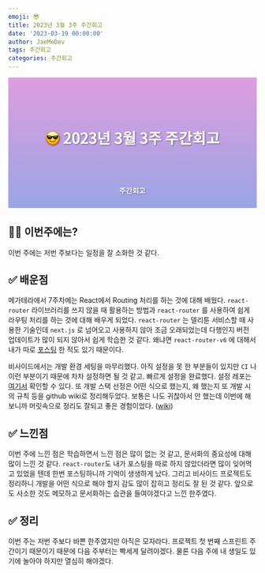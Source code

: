 ```yaml
---
emoji: 😎
title: 2023년 3월 3주 주간회고
date: '2023-03-19 00:00:00'
author: JaeMeDev
tags: 주간회고
categories: 주간회고
---
```


![thumbnail](img/thumbnail.png)

## 🤷‍♂️ 이번주에는?

이번 주에는 저번 주보다는 일정을 잘 소화한 것 같다.

## ✅ 배운점

메가테라에서 7주차에는 React에서 Routing 처리를 하는 것에 대해 배웠다. `react-router` 라이브러리를 쓰지 않을 때 활용하는 방법과 `react-router` 를 사용하여 쉽게 라우팅 처리를 하는 것에 대해 배우게 되었다. `react-router` 는 델리툰 서비스할 때 사용한 기술인데 `next.js` 로 넘어오고 사용하지 않아 조금 오래되었는데 다행인지 버전 업데이트가 많이 되지 않아서 쉽게 학습한 것 같다. 왜냐면 `react-router-v6` 에 대해서 내가 따로 [포스팅](https://www.jaeme.dev/react-router-v6/) 한 적도 있기 때문이다.

비사이드에서는 개발 환경 세팅을 마무리했다. 아직 설정을 못 한 부분들이 있지만 `CI` 나 이런 부분이기 때문에 차차 설정하면 될 것 같고. 빠르게 설정을 완료했다. 설정 레포는 [여기서](https://github.com/Bside-Team-Four/nextjs-starter) 확인할 수 있다. 또 개발 스택 선정은 어떤 식으로 했는지, 왜 했는지 또 개발 시의 규칙 등을 github wiki로 정리해두었다. 보통은 나도 귀찮아서 안 했는데 이번에 해보니까 머릿속으로 정리도 잘되고 좋은 경험이었다. ([wiki](https://github.com/Bside-Team-Four/popo-client/wiki))

## ✅ 느낀점

이번 주에 느낀 점은 학습하면서 느낀 점은 많이 없는 것 같고, 문서화의 중요성에 대해 많이 느낀 것 같다. `react-router`도 내가 포스팅을 따로 하지 않았더라면 많이 잊어먹고 있었을 텐데 한번 포스팅하니까 기억이 생생하게 났다. 그리고 비사이드 프로젝트도 정리하니 개발을 어떤 식으로 해야 할지 감도 많이 잡히고 정리도 잘 된 것 같다. 앞으로도 사소한 것도 메모하고 문서화하는 습관을 들여야겠다고 느낀 한주였다.

## ✅ 정리

이번 주는 저번 주보다 바쁜 한주였지만 아직은 모자라다. 프로젝트 첫 번째 스프린트 주간이기 때문이기 때문에 다음 주부터는 빡세게 달려야겠다. 물론 다음 주에 내 생일도 있기에 놀아야 하지만 열심히 해야겠다.
